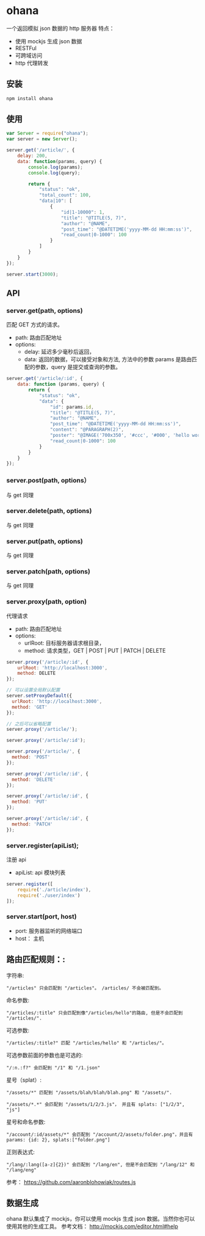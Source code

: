 ohana
=====
一个返回模拟 json 数据的 http 服务器
特点：


 - 使用 mockjs 生成 json 数据
 - RESTFul
 - 可跨域访问
 - http 代理转发

## 安装

```bash
npm install ohana
```

## 使用

```javascript
var Server = require("ohana");
var server = new Server();

server.get('/article/', {
	delay: 200,
	data: function(params, query) {
		console.log(params);
		console.log(query);

		return {
			"status": "ok",
			"total_count": 100,
			"data|10": [
				{
					"id|1-10000": 1,
					"title": "@TITLE(5, 7)",
					"author": "@NAME",
					"post_time": "@DATETIME('yyyy-MM-dd HH:mm:ss')",
					"read_count|0-1000": 100
				}
			]
		}
	}
});

server.start(3000);

```
## API

### server.get(path, options)
匹配 GET 方式的请求。

 - path: 路由匹配地址
 - options: 
	 - delay: 延迟多少毫秒后返回，
	 - data: 返回的数据，可以接受对象和方法, 方法中的参数 params 是路由匹配的参数，query 是提交或查询的参数。
	 
```javascript
server.get('/article/:id', {
	data: function (params, query) {
		return {
			"status": "ok",
			"data": {
				"id": params.id,
				"title": "@TITLE(5, 7)",
				"author": "@NAME",
				"post_time": "@DATETIME('yyyy-MM-dd HH:mm:ss')",
				"content": "@PARAGRAPH(2)",
				"poster": "@IMAGE('700x350', '#ccc', '#000', 'hello world')",
				"read_count|0-1000": 100
			}
		}
	}
});
```

### server.post(path, options）
与 get 同理
### server.delete(path, options)
与 get 同理
### server.put(path, options)
 与 get 同理
### server.patch(path, options)
与 get 同理

### server.proxy(path, option)
代理请求

 - path: 路由匹配地址
 - options: 
	 - urlRoot:  目标服务器请求根目录，
	 - method:  请求类型，GET | POST | PUT | PATCH | DELETE
	 

	 
```javascript
server.proxy('/article/:id', {
	urlRoot: 'http://localhost:3000',
	method: DELETE
});

// 可以设置全局默认配置
server.setProxyDefault({
  urlRoot: 'http://localhost:3000',
  method: 'GET'
});

// 之后可以省略配置
server.proxy('/article/');

server.proxy('/article/:id');

server.proxy('/article/', {
  method: 'POST'
});

server.proxy('/article/:id', {
  method: 'DELETE'
});

server.proxy('/article/:id', {
  method: 'PUT'
});

server.proxy('/article/:id', {
  method: 'PATCH'
});
```

### server.register(apiList);
注册 api

- apiList:  api 模块列表

```javascript
server.register([
	require('./article/index'),
	require('./user/index')
]);
```

### server.start(port, host)
 - port:  服务器监听的网络端口
 - host： 主机

## 路由匹配规则：:
字符串:

    "/articles" 只会匹配到 "/articles"。 /articles/ 不会被匹配到。

命名参数:

    "/articles/:title" 只会匹配到像"/articles/hello"的路由, 但是不会匹配到 "/articles/".

可选参数:

    "/articles/:title?" 匹配 "/articles/hello" 和 "/articles/"。

可选参数前面的参数也是可选的:

    "/:n.:f?" 会匹配到 "/1" 和 "/1.json"

星号（splat）:

    "/assets/*" 匹配到 "/assets/blah/blah/blah.png" 和 "/assets/".

    "/assets/*.*" 会匹配到 "/assets/1/2/3.js"， 并且有 splats: ["1/2/3", "js"]

星号和命名参数:

    "/account/:id/assets/*" 会匹配到 "/account/2/assets/folder.png"，并且有 params: {id: 2}, splats:["folder.png"]


正则表达式:

    "/lang/:lang([a-z]{2})" 会匹配到 "/lang/en", 但是不会匹配到 "/lang/12" 和 "/lang/eng"

参考： https://github.com/aaronblohowiak/routes.js

## 数据生成
ohana 默认集成了 mockjs，你可以使用 mockjs 生成 json 数据。当然你也可以使用其他的生成工具。
参考文档： http://mockjs.com/editor.html#help
